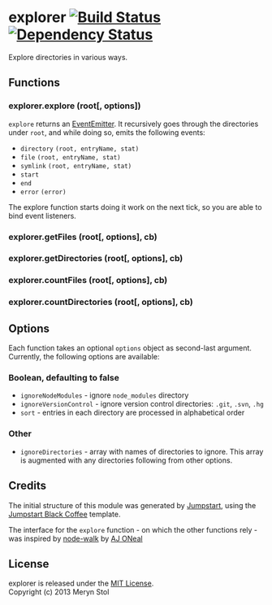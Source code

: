 # explorer [![Build Status](https://travis-ci.org/meryn/explorer.png?branch=master)](https://travis-ci.org/meryn/explorer) [![Dependency Status](https://david-dm.org/meryn/explorer.png)](https://david-dm.org/meryn/explorer)

Explore directories in various ways.

## Functions

### explorer.explore (root[, options])

`explore` returns an [EventEmitter](http://nodejs.org/api/events.html). It recursively goes through the directories under `root`, and while doing so, emits the following events:

* `directory` `(root, entryName, stat)`
* `file` `(root, entryName, stat)`
* `symlink` `(root, entryName, stat)`
* `start`
* `end`
* `error` `(error)`

The explore function starts doing it work on the next tick, so you are able to bind event listeners.

### explorer.getFiles  (root[, options], cb)

### explorer.getDirectories (root[, options], cb)

### explorer.countFiles (root[, options], cb)

### explorer.countDirectories  (root[, options], cb)

## Options

Each function takes an optional `options` object as second-last argument. Currently, the following options are available:

### Boolean, defaulting to false

* `ignoreNodeModules` - ignore `node_modules` directory
* `ignoreVersionControl` - ignore version control directories: `.git`, `.svn`, `.hg`
* `sort` - entries in each directory are processed in alphabetical order

### Other

* `ignoreDirectories` - array with names of directories to ignore. This array is augmented with any directories following from other options.

## Credits

The initial structure of this module was generated by [Jumpstart](https://github.com/meryn/jumpstart), using the [Jumpstart Black Coffee](https://github.com/meryn/jumpstart-black-coffee) template.

The interface for the `explore` function - on which the other functions rely - was inspired by [node-walk](https://github.com/coolaj86/node-walk) by [AJ ONeal](http://blog.coolaj86.com/)

## License

explorer is released under the [MIT License](http://opensource.org/licenses/MIT).  
Copyright (c) 2013 Meryn Stol  